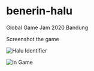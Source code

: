 # benerin-halu
Global Game Jam 2020 Bandung

Screenshot the game

![Halu Identifier](https://i.ibb.co/B2f4ZNy/photo6177240437664885172.jpg)

![In Game](https://i.ibb.co/1rvgV9x/photo6176774708591176166.jpg)
